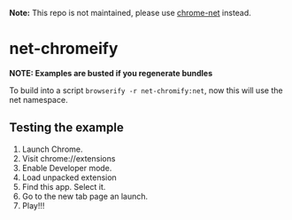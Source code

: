**Note:** This repo is not maintained, please use [chrome-net](https://github.com/feross/chrome-net) instead.

net-chromeify
=============

**NOTE: Examples are busted if you regenerate bundles**

To build into a script `browserify -r net-chromify:net`, now this will use the net namespace.

Testing the example
-------------------

1.  Launch Chrome.
2.  Visit chrome://extensions
3.  Enable Developer mode.
4.  Load unpacked extension
5.  Find this app.  Select it.
6.  Go to the new tab page an launch.
7.  Play!!!
